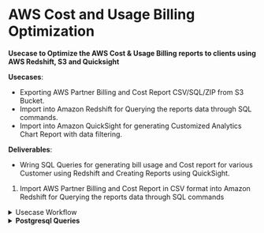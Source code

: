 # AWS Cost and Usage Billing Optimization

**Usecase to Optimize the AWS Cost &amp;  Usage Billing reports to clients using AWS Redshift, S3 and Quicksight**

**Usecases**:
- Exporting AWS Partner Billing and Cost Report CSV/SQL/ZIP from S3 Bucket. 
- Import into Amazon Redshift for Querying the reports data through SQL commands.
- Import into Amazon QuickSight for generating Customized Analytics Chart Report with data filtering.

**Deliverables**:
- Wring SQL Queries for generating bill usage and Cost report for various Customer using Redshift and Creating Reports using QuickSight.

1. Import AWS Partner Billing and Cost Report in CSV format into Amazon Redshift for Querying the reports data through SQL commands

<details>
<summary>Usecase Workflow</summary>

**Step 1: Upload the sample file (Sample Partner CUR.csv) to an Amazon S3 bucket:**
  <br>
 <img src="https://github.com/sahanasj/AWS-Cost-Usage-Optimization/blob/master/AWS-Partner-Billing-Reports-Screenshots/Upload-AWS_Partner-Billing-report-to-Amazons3.PNG">

**Step 2: Access Redshift using PSQL client:**
<br>
<img src="https://github.com/sahanasj/AWS-Cost-Usage-Optimization/blob/master/AWS-Partner-Billing-Reports-Screenshots/Login-into-Redshift.PNG">

**Step 3: Create the Data table structure for the given CSV​ on Redshift Database:**
<br>
<img src="https://github.com/sahanasj/AWS-Cost-Usage-Optimization/blob/master/AWS-Partner-Billing-Reports-Screenshots/AWS-Create-a-Table-in-Redshift.PNG">

**Data Table Description:**
<img src="https://github.com/sahanasj/AWS-Cost-Usage-Optimization/blob/master/AWS-Partner-Billing-Reports-Screenshots/Table-Description.PNG">

**Step 4: Import AWS Partner Billing and Cost Report into Redshift Database using COPY Command through PSQL client CLI.**
<img src="https://github.com/sahanasj/AWS-Cost-Usage-Optimization/blob/master/AWS-Partner-Billing-Reports-Screenshots/aws-copy-datafiles-to-redshiftDB.PNG">

[Or]

**Import the AWS billing report through PSQL GUI:**
<img src="https://github.com/sahanasj/AWS-Cost-Usage-Optimization/blob/master/AWS-Partner-Billing-Reports-Screenshots/Import-CSV-Datafile-into-PSQL-Client-through-GUI.PNG">

**Step 5: Verify the Loaded the AWS Cost and Billing Data into Redshift:**

<img src="https://github.com/sahanasj/AWS-Cost-Usage-Optimization/blob/master/AWS-Partner-Billing-Reports-Screenshots/Load-Sample-Billing-datafile-to-Redshift-DB.PNG">

**Step 6: SQL Queries to filter the Data Table:**

SQL Queries List in AWS:
<img src="https://github.com/sahanasj/AWS-Cost-Usage-Optimization/blob/master/AWS-Partner-Billing-Reports-Screenshots/SQL-Queries-List-on-AWS.PNG">

SQL Query to filter the Data Tables by **lineItem_UsageAccountID, lineItem_ProductCode, lineItem_UsageType, lineItem_UsageAmount.**

<img src="https://github.com/sahanasj/AWS-Cost-Usage-Optimization/blob/master/AWS-Partner-Billing-Reports-Screenshots/SQL-Query-To-Redshift-To-Filter.PNG">

[or]

Through PSQL GUI:
<img src="https://github.com/sahanasj/AWS-Cost-Usage-Optimization/blob/master/AWS-Partner-Billing-Reports-Screenshots/SQL-Query-To-Filter-Data.PNG">

<img src="https://github.com/sahanasj/AWS-Cost-Usage-Optimization/blob/master/AWS-Partner-Billing-Reports-Screenshots/SQL-Query-To-filter-Datatables-in-RedshiftDB.PNG">

SQL Query to limit the Data Tables with 10 entries:

<img src="https://github.com/sahanasj/AWS-Cost-Usage-Optimization/blob/master/AWS-Partner-Billing-Reports-Screenshots/SQL-Query-OrderBy-UserID.PNG">

**Step 6: Export/Unloads the result of SQL queries to one or more files in CSV format on Amazon Simple Storage Service**

<img src="https://github.com/sahanasj/AWS-Cost-Usage-Optimization/blob/master/AWS-Partner-Billing-Reports-Screenshots/unload_command_to_export_filtered_data_to_aws_s3.PNG">

</details>

<details>
<summary><b>Postgresql Queries</b></summary>

**To filter the AWS costs based on Product Code and Availability zone:**
<br>
**select lineitem_productcode, lineitem_availabilityzone, sum(cast(lineitem_unblendedcost as float)) from AWSBillingPartner_Test where lineitem_availabilityzone <> '' group by lineitem_availabilityzone, lineitem_productcode;**
<br>
<img src="https://github.com/sahanasj/AWS-Cost-Usage-Optimization/blob/master/AWS-Partner-Billing-Reports-Screenshots/2-SQL-Query-Calculate-the-cost-based-on-awsEC2usage.PNG">

**To filter the AWS costs based on UserAccountID, Usage Type Group and Availability zone:
<br>
select DISTINCT lineitem_usageaccountid as User_Account, lineitem_productcode as Product_Usage, lineitem_availabilityzone as User_AZ, sum(cast(lineitem_unblendedcost as float)) as Userusage_cost from AWSBillingPartner_Test where lineitem_usageaccountid IS NOT NULL and lineitem_availabilityzone IS NOT NULL group by lineitem_availabilityzone, lineitem_productcode, lineitem_usageaccountid;**
<br>
<img src="https://github.com/sahanasj/AWS-Cost-Usage-Optimization/blob/master/AWS-Partner-Billing-Reports-Screenshots/3-SQL-Query-filter-based-on-resources.PNG">

**To filter the AWS costs based AWS S3 service usage:
<br>
select sum(cast(lineitem_unblendedcost as float)) as user_usagecost from AWSBillingPartner_Test where lineitem_productcode='AmazonS3' or pricing_unit='GB';**
<br>
<img src="https://github.com/sahanasj/AWS-Cost-Usage-Optimization/blob/master/AWS-Partner-Billing-Reports-Screenshots/2-SQL-Query-Calculate-the-cost-based-on-awss3usage.PNG">


**To filter the AWS costs based AWS EC2 service usage:
<br>
select lineitem_usageaccountid as user_accountid, sum(cast(lineitem_unblendedcost as float)) as user_usagecost from AWSBillingPartner_Test where lineitem_productcode='AmazonEC2' group by lineitem_usageaccountid;**
<br>
<img src="https://github.com/sahanasj/AWS-Cost-Usage-Optimization/blob/master/AWS-Partner-Billing-Reports-Screenshots/2-SQL-Query-Calculate-the-cost-based-on-awsEC2usage.PNG">

**To calculate the Cost based on the Services and utilization date:
<br>
select sum(cast(lineitem_unblendedcost as float)) from AWSBillingPartner_Test where lineitem_productcode='AmazonS3' or lineitem_productcode='AmazonEc2' and bill_BillingPeriodEndDate > '2018-03-01';**

<img src="https://github.com/sahanasj/AWS-Cost-Usage-Optimization/blob/master/AWS-Partner-Billing-Reports-Screenshots/3-SQL-Query-Calculate-the-cost-based-on-services_%26_date.PNG">

**'Unloads' the SQL query result to file on Amazon Simple Storage Service  (Amazon S3) and download as CSV file.
<br>
<img src="https://github.com/sahanasj/AWS-Cost-Usage-Optimization/blob/master/AWS-Partner-Billing-Reports-Screenshots/unload_command_to_export_filtered_data_to_aws_s3.PNG">

**UNLOAD automatically creates encrypted file on AWS S3:**
<br>
<img src="https://github.com/sahanasj/AWS-Cost-Usage-Optimization/blob/master/AWS-Partner-Billing-Reports-Screenshots/download_customized_data_as_csv_format.PNG">

**Download the customized file in CSV format from AWS S3: (Attached sample CSV file in the mail thread)**
<br>
<img src="https://github.com/sahanasj/AWS-Cost-Usage-Optimization/blob/master/AWS-Partner-Billing-Reports-Screenshots/download_customized_data_as_csv_format-to-s3.PNG">
<br>
<img src="https://github.com/sahanasj/AWS-Cost-Usage-Optimization/blob/master/AWS-Partner-Billing-Reports-Screenshots/download_customized_data_in_csv_format_.PNG">

</details>
  






